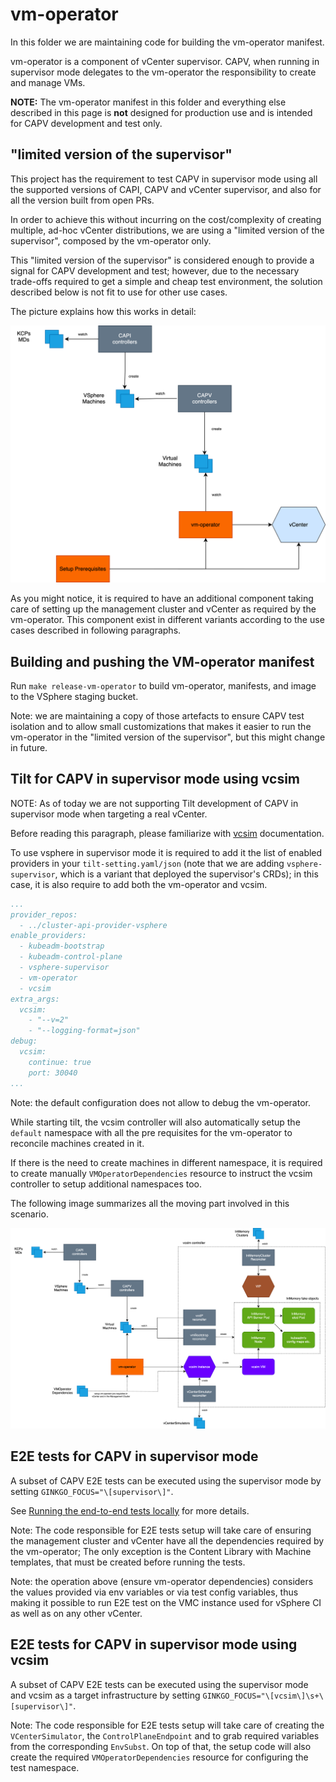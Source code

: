 # vm-operator

In this folder we are maintaining code for building the vm-operator manifest.

vm-operator is a component of vCenter supervisor.
CAPV, when running in supervisor mode delegates to the vm-operator the responsibility to create and manage VMs.

**NOTE:** The vm-operator manifest in this folder and everything else described in this page is **not** designed for
production use and is intended for CAPV development and test only.

## "limited version of the supervisor"

This project has the requirement to test CAPV in supervisor mode using  all the supported versions of
CAPI, CAPV and vCenter supervisor, and also for all the version built from open PRs.

In order to achieve this without incurring on the cost/complexity of creating multiple, ad-hoc vCenter distributions, 
we are using a "limited version of the supervisor", composed by the vm-operator only.

This "limited version of the supervisor" is considered enough to provide a signal for CAPV development and test; 
however, due to the necessary trade-offs required to get a simple and cheap test environment, the solution described below
is not fit to use for other use cases.

The picture explains how this works in detail:

![Architecture](architecture-part1.drawio.svg)

As you might notice, it is required to have an additional component taking care of setting up the management cluster
and vCenter as required by the vm-operator. This component exist in different variants according to the use cases
described in following paragraphs.

## Building and pushing the VM-operator manifest

Run `make release-vm-operator` to build vm-operator, manifests, and image to the VSphere staging bucket.

Note: we are maintaining a copy of those artefacts to ensure CAPV test isolation and to allow small customizations
that makes it easier to run the vm-operator in the "limited version of the supervisor", but this might change in future.

## Tilt for CAPV in supervisor mode using vcsim

NOTE: As of today we are not supporting Tilt development of CAPV in supervisor mode when targeting a real vCenter.

Before reading this paragraph, please familiarize with [vcsim](../vcsim/README.md) documentation.

To use vsphere in supervisor mode it is required to add it the list of enabled providers in your `tilt-setting.yaml/json`
(note that we are adding `vsphere-supervisor`, which is a variant that deployed the supervisor's CRDs);
in this case, it is also require to add both the vm-operator and vcsim.

```yaml
...
provider_repos:
  - ../cluster-api-provider-vsphere
enable_providers:
  - kubeadm-bootstrap
  - kubeadm-control-plane
  - vsphere-supervisor
  - vm-operator
  - vcsim
extra_args:
  vcsim:
    - "--v=2"
    - "--logging-format=json"
debug:
  vcsim:
    continue: true
    port: 30040
...
```

Note: the default configuration does not allow to debug the vm-operator.

While starting tilt, the vcsim controller will also automatically setup the `default` namespace with
all the pre requisites for the vm-operator to reconcile machines created in it.

If there is the need to create machines in different namespace, it is required to create manually
`VMOperatorDependencies` resource to instruct the vcsim controller to setup additional namespaces too.

The following image summarizes all the moving part involved in this scenario.

![Architecture](architecture-part2.drawio.svg)

## E2E tests for CAPV in supervisor mode

A subset of CAPV E2E tests can be executed using the supervisor mode by setting `GINKGO_FOCUS="\[supervisor\]"`.

See [Running the end-to-end tests locally](https://cluster-api.sigs.k8s.io/developer/testing#running-the-end-to-end-tests-locally) for more details.

Note: The code responsible for E2E tests setup will take care of ensuring the management cluster
and vCenter have all the dependencies required by the vm-operator; The only exception is the Content Library with
Machine templates, that must be created before running the tests.

Note: the operation above (ensure vm-operator dependencies) considers the values provided via
env variables or via test config variables, thus making it possible to run E2E test on the VMC instance used
for vSphere CI as well as on any other vCenter.

## E2E tests for CAPV in supervisor mode using vcsim

A subset of CAPV E2E tests can be executed using the supervisor mode and vcsim as a target infrastructure by setting
`GINKGO_FOCUS="\[vcsim\]\s+\[supervisor\]"`.

Note: The code responsible for E2E tests setup will take care of creating the `VCenterSimulator`, the `ControlPlaneEndpoint`
and to grab required variables from the corresponding `EnvSubst`. On top of that, the setup code will also 
create the required `VMOperatorDependencies` resource for configuring the test namespace.
